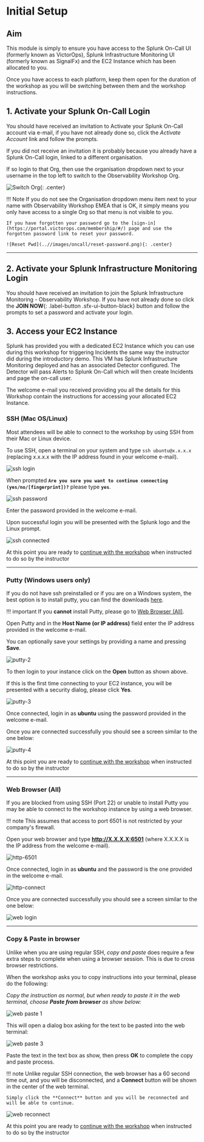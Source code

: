 # Initial Setup

## Aim

This module is simply to ensure you have access to the Splunk On-Call UI (formerly known as VictorOps), Splunk Infrastructure Monitoring UI (formerly known as SignalFx) and the EC2 Instance which has been allocated to you.

Once you have access to each platform, keep them open for the duration of the workshop as you will be switching between them and the workshop instructions.

## 1. Activate your Splunk On-Call Login

You should have received an invitation to Activate your Splunk On-Call account via e-mail, if you have not already done so, click the _Activate Account_ link and follow the prompts.

If you did not receive an invitation it is probably because you already have a Splunk On-Call login, linked to a different organisation.

If so login to that Org, then use the organisation dropdown next to your username in the top left to switch to the Observability Workshop Org.

![Switch Org](..//images/oncall/switch-org.png){: .center}

!!! Note
    If you do not see the Organisation dropdown menu item next to your name with Observability Workshop EMEA that is OK, it simply means you only have access to a single Org so that menu is not visible to you.

    If you have forgotten your password go to the [sign-in](https://portal.victorops.com/membership/#/) page and use the forgotten password link to reset your password.

    ![Reset Pwd](..//images/oncall/reset-password.png){: .center}

---

## 2. Activate your Splunk Infrastructure Monitoring Login

You should have received an invitation to join the Splunk Infrastructure Monitoring - Observability Workshop.  If you have not already done so click the **JOIN NOW**{: .label-button .sfx-ui-button-black} button and follow the prompts to set a password and activate your login.

## 3. Access your EC2 Instance

Splunk has provided you with a dedicated EC2 Instance which you can use during this workshop for triggering Incidents the same way the instructor did during the introductory demo. This VM has Splunk Infrastructure Monitoring deployed and has an associated Detector configured. The Detector will pass Alerts to Splunk On-Call which will then create Incidents and page the on-call user.

The welcome e-mail you received providing you all the details for this Workshop contain the instructions for accessing your allocated EC2 Instance.

### SSH (Mac OS/Linux)

Most attendees will be able to connect to the workshop by using SSH from their Mac or Linux device.

To use SSH, open a terminal on your system and type `ssh ubuntu@x.x.x.x` (replacing x.x.x.x with the IP address found in your welcome e-mail).

![ssh login](..//images/intro/ssh-1.png)

When prompted **`Are you sure you want to continue connecting (yes/no/[fingerprint])?`** please type **`yes`**.

![ssh password](..//images/intro/ssh-2.png)

Enter the password provided in the welcome e-mail.

Upon successful login you will be presented with the Splunk logo and the Linux prompt.

![ssh connected](..//images/intro/ssh-3.png)

At this point you are ready to [continue with the workshop](../../oncall/getting_started/user_profile) when instructed to do so by the instructor

---

### Putty (Windows users only)

If you do not have ssh preinstalled or if you are on a Windows system,  the best option is to install putty, you can find the downloads [here](https://www.putty.org/).

!!! important
    If you **cannot** install Putty, please go to [Web Browser (All)](../getting_started/#web-browser-all).

Open Putty and in the **Host Name (or IP address)** field enter the IP address provided in the welcome e-mail.

You can optionally save your settings by providing a name and pressing **Save**.

![putty-2](..//images/intro/putty-settings.png)

To then login to your instance click on the **Open** button as shown above.

If this is the first time connecting to your EC2 instance, you will be presented with a security dialog, please click **Yes**.

![putty-3](..//images/intro/putty-security.png)

Once connected, login in as **ubuntu** using the password provided in the welcome e-mail.

Once you are connected successfully you should see a screen similar to the one below:

![putty-4](..//images/intro/putty-loggedin.png)

At this point you are ready to [continue with the workshop](../../oncall/getting_started/user_profile) when instructed to do so by the instructor

---

### Web Browser (All)

If you are blocked from using SSH (Port 22) or unable to install Putty you may be able to connect to the workshop instance by using a web browser.

!!! note
    This assumes that access to port 6501 is not restricted by your company's firewall.

Open your web browser and type **http://X.X.X.X:6501** (where X.X.X.X is the IP address from the welcome e-mail).

![http-6501](..//images/intro/shellinabox-url.png)

Once connected, login in as **ubuntu** and the password is the one provided in the welcome e-mail.

![http-connect](..//images/intro/shellinabox-connect.png)

Once you are connected successfully you should see a screen similar to the one below:

![web login](..//images/intro/shellinabox-login.png)

---

### Copy & Paste in browser

Unlike when you are using regular SSH, _copy and paste_ does require a few extra steps to complete when using a browser session. This is due to cross browser restrictions.

When the workshop asks you to copy instructions into your terminal, please do the following:

_Copy the instruction as normal, but when ready to paste it in the web terminal, choose **Paste from browser** as show below:_

![web paste 1](..//images/intro/shellinabox-paste-browser.png)

This will open a dialog box asking for the text to be pasted into the web terminal:

![web paste 3](..//images/intro/shellinabox-example-1.png)

Paste the text in the text box as show, then press **OK** to complete the copy and paste process.

!!! note
    Unlike regular SSH connection, the web browser has a 60 second time out, and you will be disconnected, and a **Connect** button will be shown in the center of the web terminal.

    Simply click the **Connect** button and you will be reconnected and will be able to continue.

 ![web reconnect](..//images/intro/shellinabox-reconnect.png)

At this point you are ready to [continue with the workshop](../../oncall/getting_started/user_profile) when instructed to do so by the instructor

[^1]: [Download Putty](https://www.chiark.greenend.org.uk/~sgtatham/putty/)
